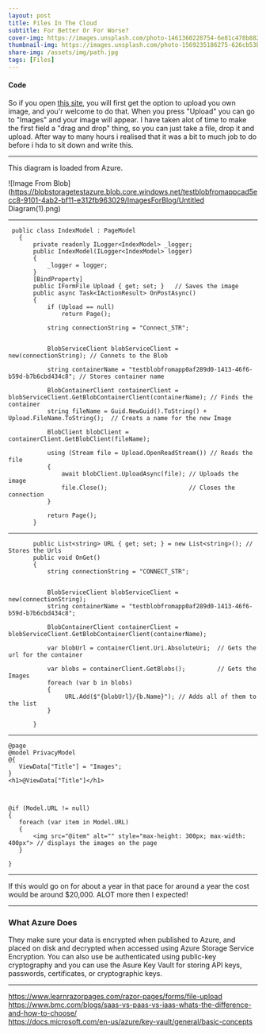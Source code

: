 ```yaml
---
layout: post
title: Files In The Cloud
subtitle: For Better Or For Worse?
cover-img: https://images.unsplash.com/photo-1461360228754-6e81c478b882?ixid=MnwxMjA3fDB8MHxwaG90by1wYWdlfHx8fGVufDB8fHx8&ixlib=rb-1.2.1&auto=format&fit=crop&w=1474&q=80
thumbnail-img: https://images.unsplash.com/photo-1569235186275-626cb53b83ce?ixid=MnwxMjA3fDB8MHxwaG90by1wYWdlfHx8fGVufDB8fHx8&ixlib=rb-1.2.1&auto=format&fit=crop&w=1472&q=80
share-img: /assets/img/path.jpg
tags: [Files]
---
```


#### Code 
So if you open [this site](https://upploadfiles20211001110816.azurewebsites.net/), you will first get the option to upload you own image, and you'r welcome to do that. When you press "Upload" you can go to "Images" and your image will appear. I have taken alot of time to make the first field a "drag and drop" thing, so you can just take a file, drop it and upload. After way to many hours i realised that it was a bit to much job to do before i hda to sit down and write this. 

_______________________

This diagram is loaded from Azure.

![Image From Blob](https://blobstoragetestazure.blob.core.windows.net/testblobfromappcad5ecc8-9101-4ab2-bf11-e312fb963029/ImagesForBlog/Untitled Diagram(1).png)

________________________


 ```
  public class IndexModel : PageModel
    {
        private readonly ILogger<IndexModel> _logger;
        public IndexModel(ILogger<IndexModel> logger)
        {
            _logger = logger;
        }
        [BindProperty]
        public IFormFile Upload { get; set; }   // Saves the image 
        public async Task<IActionResult> OnPostAsync()
        {
            if (Upload == null)
                return Page();

            string connectionString = "Connect_STR";


            BlobServiceClient blobServiceClient = new(connectionString); // Connets to the Blob 

            string containerName = "testblobfromapp0af289d0-1413-46f6-b59d-b7b6cbd434c8"; // Stores container name 

            BlobContainerClient containerClient = blobServiceClient.GetBlobContainerClient(containerName); // Finds the container
            string fileName = Guid.NewGuid().ToString() + Upload.FileName.ToString();  // Creats a name for the new Image

            BlobClient blobClient = containerClient.GetBlobClient(fileName); 

            using (Stream file = Upload.OpenReadStream()) // Reads the file
            {
                await blobClient.UploadAsync(file); // Uploads the image 
                file.Close();                       // Closes the connection
            }

            return Page();
        } 
 ```
___________________________


 ``` 
        public List<string> URL { get; set; } = new List<string>(); // Stores the Urls 
        public void OnGet()
        {
            string connectionString = "CONNECT_STR";


            BlobServiceClient blobServiceClient = new(connectionString);
            string containerName = "testblobfromapp0af289d0-1413-46f6-b59d-b7b6cbd434c8";

            BlobContainerClient containerClient = blobServiceClient.GetBlobContainerClient(containerName);

            var blobUrl = containerClient.Uri.AbsoluteUri;  // Gets the url for the container

            var blobs = containerClient.GetBlobs();         // Gets the Images
            foreach (var b in blobs)
            {
                 URL.Add($"{blobUrl}/{b.Name}"); // Adds all of them to the list
            }

        }
 ```
___________________________

 ``` 
 @page
@model PrivacyModel
@{
    ViewData["Title"] = "Images";
}
<h1>@ViewData["Title"]</h1>



@if (Model.URL != null)
{
    foreach (var item in Model.URL)
    {
        <img src="@item" alt="" style="max-height: 300px; max-width: 400px"> // displays the images on the page 
    }

}

 ```
________________________

If this would go on for about a year in that pace for around a year the cost would be around $20,000. ALOT more then I expected!

________________________

### What Azure Does
They make sure your data is encrypted when published to Azure, and placed on disk and decrypted when accessed using Azure Storage Service Encryption. You can also use be authenticated using public-key cryptography and you can use the Asure Key Vault for storing API keys, passwords, certificates, or cryptographic keys.

_________________________

<https://www.learnrazorpages.com/razor-pages/forms/file-upload>    
<https://www.bmc.com/blogs/saas-vs-paas-vs-iaas-whats-the-difference-and-how-to-choose/>  
<https://docs.microsoft.com/en-us/azure/key-vault/general/basic-concepts>